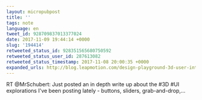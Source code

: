 ```yaml
---
layout: micropubpost
title: ''
tags: note
language: en
tweet_id: 928709837013377024
date: 2017-11-09 19:44:14 +0000
slug: '194414'
retweeted_status_id: 928351565680750592
retweeted_status_user_id: 287613082
retweeted_status_timestamp: 2017-11-08 20:00:35 +0000
expanded_urls: http://blog.leapmotion.com/design-playground-3d-user-interfaces/,https://twitter.com/MrSchubert/status/928351565680750592/photo/1
---
```

RT @MrSchubert: Just posted an in depth write up about the #3D #UI explorations I've been posting lately - buttons, sliders, grab-and-drop,…
